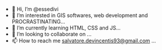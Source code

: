 - 👋 Hi, I’m @essedivi
- 👀 I’m interested in GIS softwares, web development and PROCRASTINATING...
- 🌱 I’m currently learning HTML, CSS and JS...
- 💞️ I’m looking to collaborate on ...
- 📫 How to reach me 
      salvatore.devincentis93@gmail.com ...

<!---
essedivi/essedivi is a ✨ special ✨ repository because its `README.md` (this file) appears on your GitHub profile.
You can click the Preview link to take a look at your changes.
--->
